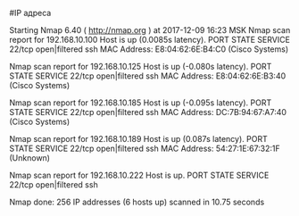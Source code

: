 #IP адреса <a name="99"></a>

Starting Nmap 6.40 ( http://nmap.org ) at 2017-12-09 16:23 MSK
Nmap scan report for 192.168.10.100
Host is up (0.0085s latency).
PORT   STATE         SERVICE
22/tcp open|filtered ssh
MAC Address: E8:04:62:6E:B4:C0 (Cisco Systems)

Nmap scan report for 192.168.10.125
Host is up (-0.080s latency).
PORT   STATE         SERVICE
22/tcp open|filtered ssh
MAC Address: E8:04:62:6E:B3:40 (Cisco Systems)

Nmap scan report for 192.168.10.185
Host is up (-0.095s latency).
PORT   STATE         SERVICE
22/tcp open|filtered ssh
MAC Address: DC:7B:94:67:A7:40 (Cisco Systems)

Nmap scan report for 192.168.10.189
Host is up (0.087s latency).
PORT   STATE         SERVICE
22/tcp open|filtered ssh
MAC Address: 54:27:1E:67:32:1F (Unknown)

Nmap scan report for 192.168.10.222
Host is up.
PORT   STATE         SERVICE
22/tcp open|filtered ssh

Nmap done: 256 IP addresses (6 hosts up) scanned in 10.75 seconds
